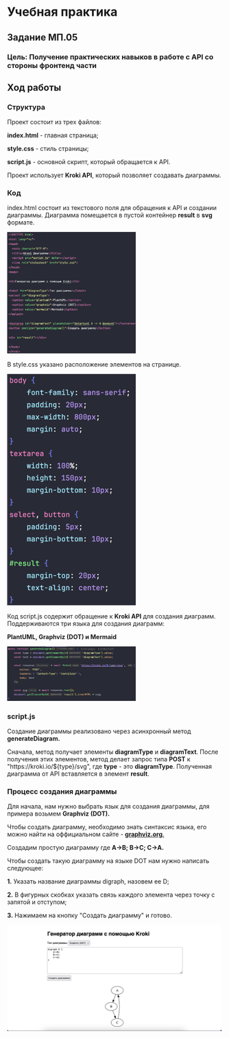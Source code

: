# Учебная практика

## Задание МП.05

### Цель: Получение практических навыков в работе с API со стороны фронтенд части

## Ход работы

### Структура

<p>Проект состоит из трех файлов:</p>
<p><b>index.html</b> - главная страница;</p>
<p><b>style.css</b> - стиль страницы;</p>
<p><b>script.js</b> - основной скрипт, который обращается к API.</p>

<p>Проект использует <b>Kroki API</b>, который позволяет создавать диаграммы.</p>

### Код

<p>index.html состоит из текстового поля для обращения к API и создании диаграммы. Диаграмма помещается в пустой контейнер <b>result</b> в <b>svg</b> формате.</p>
<img src="/for_readme/index_code.png" alt="" width="300">
<p>В style.css указано расположение элементов на странице.</p>
<img src="/for_readme/style_code.png" alt="" width="300">
<p>Код script.js содержит обращение к <b>Kroki API</b> для создания диаграмм. Поддерживаются три языка для создания диаграмм:</p>
<p><b>PlantUML, Graphviz (DOT) и Mermaid</b></p>
<img src="/for_readme/script_code.png" alt="" width="300">

### script.js

<p>Создание диаграммы реализовано через асинхронный метод <b>generateDiagram.</b></p>
<p>Сначала, метод получает элементы <b>diagramType</b> и <b>diagramText</b>. После получения этих элементов, метод делает запрос типа <b>POST</b> к "https://kroki.io/${type}/svg", где <b>type</b> - это <b>diagramType</b>. Полученная диаграмма от API вставляется в элемент <b>result</b>.</p>

### Процесс создания диаграммы

<p>Для начала, нам нужно выбрать язык для создания диаграммы, для примера возьмем <b>Graphviz (DOT).</b></p>
<p>Чтобы создать диаграмму, необходимо знать синтаксис языка, его можно найти на оффициальном сайте - <a href="http://graphviz.org"><b>graphviz.org</b>.</a></p>
<p>Создадим простую диаграмму где <b>A->B; B->C; C->A.</b></p>
<p>Чтобы создать такую диаграмму на языке DOT нам нужно написать следующее:</p>
<p><b>1.</b> Указать название диаграммы digraph, назовем ее D;</p>
<p><b>2.</b> В фигурных скобках указать связь каждого элемента через точку с запятой и отступом;</p>
<p><b>3.</b> Нажимаем на кнопку "Создать диаграмму" и готово.</p>
<img src="/for_readme/result.png" alt="" width="500">